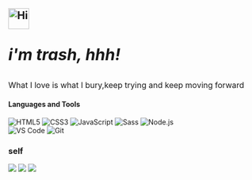 <h2><img src="https://emojis.slackmojis.com/emojis/images/1588866973/8934/hellokittydance.gif?1588866973" alt="Hi" width="42" /> <p style="font-style:italic;font-size:2rem">i'm trash, hhh! </p></h2>

<p style="font-size:1rem">What I love is what I bury,keep trying and keep moving forward</p>

#### Languages and Tools

![HTML5](https://img.shields.io/badge/-HTML5-%23E34C26?style=flat&logo=html5&logoColor=ffffff)
![CSS3](https://img.shields.io/badge/-CSS3-%23197CBE?style=flat&logo=css3)
![JavaScript](https://img.shields.io/badge/-JavaScript-%23F7DF1C?style=flat&logo=javascript&logoColor=000000&labelColor=%23ECD83E&color=%23ECD83E)
![Sass](https://img.shields.io/badge/-Sass-%23CB6498?style=flat&logo=sass&logoColor=ffffff)
![Node.js](https://img.shields.io/badge/-Node.js-%23579050?style=flat&logo=node.js&logoColor=ffffff)\
![VS Code](https://img.shields.io/badge/-VSCode-%230066B8?style=flat&logo=visual-studio-code)
![Git](https://img.shields.io/badge/-Git-%23ED5A47?style=flat&logo=git&logoColor=%23ffffff)

### self

![ ](http://github-profile-summary-cards.vercel.app/api/cards/profile-details?username=Jack-Zhang-1314&theme=tokyonight)
![ ](http://github-profile-summary-cards.vercel.app/api/cards/most-commit-language?username=Jack-Zhang-1314&theme=tokyonight)
![ ](http://github-profile-summary-cards.vercel.app/api/cards/stats?username=Jack-Zhang-1314&theme=tokyonight)
